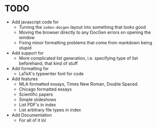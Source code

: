 # TODO
* Add javascript code for
  * Turning the `index-docgen` layout into something that looks good
  * Moving the browser directly to any DocGen errors on opening the window
  * Fixing minor formatting problems that come from markdown being stupid
* Add support for
  * More complicated list generation, i.e. specifying type of list beforehand,
  that kind of stuff
* Add formatting for
  * LaTeX's typewriter font for code
* Add features
  * MLA formatted essays, Times New Roman, Double Spaced.
  * Chicago formatted essays
  * Scientific papers
  * Simple slideshows
  * List PDF's in index
  * List arbitrary file types in index
* Add Documentation
  * For all of it lol
